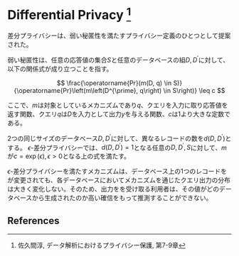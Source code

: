 # Differential Privacy [^1]

差分プライバシーは、弱い秘匿性を満たすプライバシー定義のひとつとして提案された。

弱い秘匿性は、任意の応答値の集合$S$と任意のデータベースの組$D,D^{\prime}$に対して、以下の関係式が成り立つことを指す。

$$
\frac{\operatorname{Pr}(m(D, q) \in S)}{\operatorname{Pr}\left(m\left(D^{\prime}, q\right) \in S\right)} \leq c
$$

ここで、$m$は対象としているメカニズムであり$q$、クエリを入力に取り応答値を返す関数、クエリ$q$は$D$を入力として出力$y$を与える関数、$c$は1より大きな定数である。

2つの同じサイズのデータベース$D,D^{\prime}$に対して、異なるレコードの数を$d(D,D^{\prime})$とする。
$\epsilon$-差分プライバシーでは、$d(D,D^{\prime})=1$となる任意の$D,D^{\prime},S$に対して、$m$が$c=\exp (\epsilon), \epsilon > 0$となる上の式を満たす。

$\epsilon$-差分プライバシーを満たすメカニズムは、データベース上の1つのレコードをが変更されても、各データベースにおいてメカニズムを通じたクエリ出力の分布は大きく変化しない。そのため、出力をを受け取る利用者は、その値がどのデータベースから生成されたのか高い確信をもって推測することができない。

## References

[^1]:佐久間淳, データ解析におけるプライバシー保護, 第7-9章